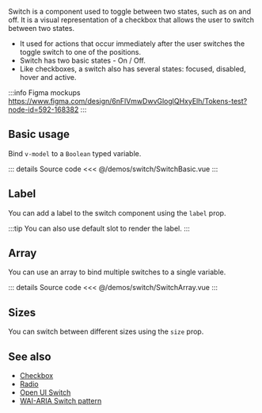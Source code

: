 Switch is a component used to toggle between two states, such as on and off.
It is a visual representation of a checkbox that allows the user to switch between two states.

- It used for actions that occur immediately after the user switches the toggle switch to one of the positions.
- Switch has two basic states - On / Off.
- Like checkboxes, a switch also has several states: focused, disabled, hover and active.

:::info Figma mockups
https://www.figma.com/design/6nFlVmwDwvGloglQHxyElh/Tokens-test?node-id=592-168382
:::

## Basic usage

Bind `v-model` to a `Boolean` typed variable.

<SwitchBasic />

::: details Source code
<<< @/demos/switch/SwitchBasic.vue
:::

## Label

You can add a label to the switch component using the `label` prop.

<SwitchLabel />

:::tip
You can also use default slot to render the label.
:::

## Array

You can use an array to bind multiple switches to a single variable.

<SwitchArray />

::: details Source code
<<< @/demos/switch/SwitchArray.vue
:::

## Sizes

You can switch between different sizes using the `size` prop.

<SwitchSizes />

## See also

- [Checkbox](/components/checkbox/checkbox.doc)
- [Radio](/components/radio/radio.doc)
- [Open UI Switch](https://open-ui.org/components/switch/)
- [WAI-ARIA Switch pattern](https://www.w3.org/WAI/ARIA/apg/patterns/switch/)
